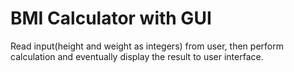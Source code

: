 # BMI Calculator with GUI
Read input(height and weight as integers) from user, then perform calculation and eventually display the result to user interface.
